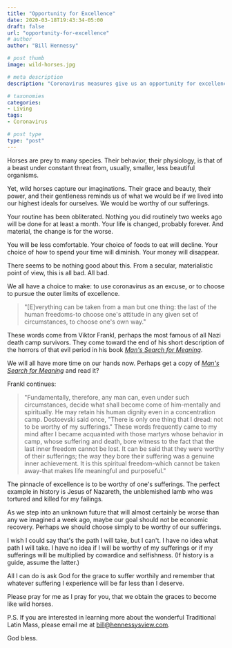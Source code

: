 ```yaml
---
title: "Opportunity for Excellence"
date: 2020-03-18T19:43:34-05:00
draft: false
url: "opportunity-for-excellence"
# author
author: "Bill Hennessy"

# post thumb
image: wild-horses.jpg

# meta description
description: "Coronavirus measures give us an opportunity for excellence."

# taxonomies
categories: 
- Living
tags:
- Coronavirus

# post type
type: "post"
---
```

Horses are prey to many species. Their behavior, their physiology, is that of a beast under constant threat from, usually, smaller, less beautiful organisms.

Yet, wild horses capture our imaginations. Their grace and beauty, their power, and their gentleness reminds us of what we would be if we lived into our highest ideals for ourselves. We would be worthy of our sufferings. 

Your routine has been obliterated. Nothing you did routinely two weeks ago will be done for at least a month. Your life is changed, probably forever. And material, the change is for the worse.

You will be less comfortable. Your choice of foods to eat will decline. Your choice of how to spend your time will diminish. Your money will disappear. 

There seems to be nothing good about this. From a secular, materialistic point of view, this is all bad. All bad. 

We all have a choice to make: to use coronavirus as an excuse, or to choose to pursue the outer limits of excellence.

> "[E]verything can be taken from a man but one thing: the last of the human freedoms-to choose one's attitude in any given set of circumstances, to choose one's own way."

These words come from Viktor Frankl, perhaps the most famous of all Nazi death camp survivors. They come toward the end of his short description of the horrors of that evil period in his book [*Man's Search for Meaning*](https://www.amazon.com/Mans-Search-Meaning-Viktor-Frankl-ebook/dp/B009U9S6FI/ref=sr_1_3?crid=LKUHQXXKM37Z&dchild=1&keywords=man%27s+search+for+meaning&qid=1584580548&s=digital-text&sprefix=man%27s+%2Caps%2C318&sr=1-3).  

We will all have more time on our hands now. Perhaps get a copy of [*Man's Search for Meaning*](https://www.amazon.com/Mans-Search-Meaning-Viktor-Frankl-ebook/dp/B009U9S6FI/ref=sr_1_3?crid=LKUHQXXKM37Z&dchild=1&keywords=man%27s+search+for+meaning&qid=1584580548&s=digital-text&sprefix=man%27s+%2Caps%2C318&sr=1-3) and read it?

Frankl continues: 

> "Fundamentally, therefore, any man can, even under such circumstances, decide what shall become come of him-mentally and spiritually. He may retain his human dignity even in a concentration camp. Dostoevski said once, "There is only one thing that I dread: not to be worthy of my sufferings." These words frequently came to my mind after I became acquainted with those martyrs whose behavior in camp, whose suffering and death, bore witness to the fact that the last inner freedom cannot be lost. It can be said that they were worthy of their sufferings; the way they bore their suffering was a genuine inner achievement. It is this spiritual freedom-which cannot be taken away-that makes life meaningful and purposeful."

The pinnacle of excellence is to be worthy of one's sufferings. The perfect example in history is Jesus of Nazareth, the unblemished lamb who was tortured and killed for my failings.

As we step into an unknown future that will almost certainly be worse than any we imagined a week ago, maybe our goal should not be economic recovery. Perhaps we should choose simply to be worthy of our sufferings.

I wish I could say that's the path I will take, but I can't. I have no idea what path I will take. I have no idea if I will be worthy of my sufferings or if my sufferings will be multiplied by cowardice and selfishness. (If history is a guide, assume the latter.) 

All I can do is ask God for the grace to suffer worthily and remember that whatever suffering I experience will be far less than I deserve. 

Please pray for me as I pray for you, that we obtain the graces to become like wild horses. 

P.S. If you are interested in learning more about the wonderful Traditional Latin Mass, please email me at bill@hennessysview.com. 

God bless.
